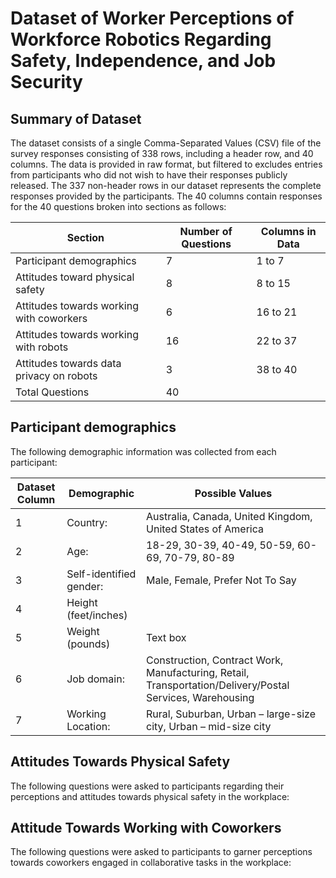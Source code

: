 # Dataset of Worker Perceptions of Workforce Robotics Regarding Safety, Independence, and Job Security

## Summary of Dataset
The dataset consists of a single Comma-Separated Values (CSV) file of the survey responses consisting of 338 rows, including a header row, and 40 columns. The data is provided in raw format, but filtered to excludes entries from participants who did not wish to have their responses publicly released. The 337 non-header rows in our dataset represents the complete responses provided by the participants. The 40 columns contain responses for the 40 questions broken into sections as follows: 


| Section |	Number of Questions	| Columns in Data |
| ------------- | ------------- | ------------- |
| Participant demographics |	7	| 1 to 7 |
| Attitudes toward physical safety |	8	| 8 to 15 |
| Attitudes towards working with coworkers |	6	| 16 to 21 |
| Attitudes towards working with robots	| 16 |	22 to 37 |
| Attitudes towards data privacy on robots	| 3 |	38 to 40 |
| Total Questions	| 40 |  |	

## Participant demographics

The following demographic information was collected from each participant:

| Dataset Column | Demographic | Possible Values | 
| ------------- | ------------- | ------------- |
| 1 | Country: | Australia, Canada, United Kingdom, United States of America
| 2 | Age: | 18-29, 30-39, 40-49, 50-59, 60-69, 70-79, 80-89 
| 3 | Self-identified gender: | Male, Female, Prefer Not To Say
| 4 | Height (feet/inches) | |
| 5 | Weight (pounds) | Text box |
| 6 | Job domain: | Construction, Contract Work, Manufacturing, Retail, Transportation/Delivery/Postal Services, Warehousing |
| 7 | Working Location: | Rural, Suburban, Urban – large-size city, Urban – mid-size city |

## Attitudes Towards Physical Safety

The following questions were asked to participants regarding their perceptions and attitudes towards physical safety in the workplace:

## Attitude Towards Working with Coworkers

The following questions were asked to participants to garner perceptions towards coworkers engaged in collaborative tasks in the workplace:
